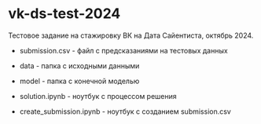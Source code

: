 # vk-ds-test-2024
Тестовое задание на стажировку ВК на Дата Сайентиста, октябрь 2024.

* submission.csv - файл с предсказаниями на тестовых данных

* data - папка с исходными данными

* model - папка с конечной моделью

* solution.ipynb - ноутбук с процессом решения

* create_submission.ipynb - ноутбук с созданием submission.csv
